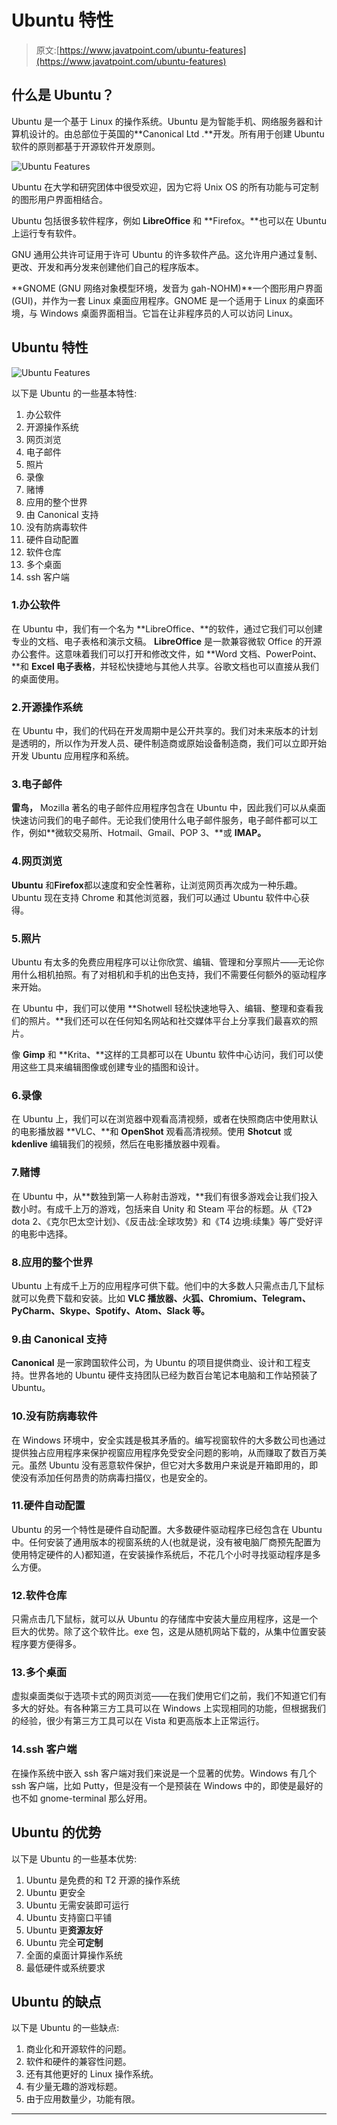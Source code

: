 # Ubuntu 特性

> 原文:[https://www.javatpoint.com/ubuntu-features](https://www.javatpoint.com/ubuntu-features)

## 什么是 Ubuntu？

Ubuntu 是一个基于 Linux 的操作系统。Ubuntu 是为智能手机、网络服务器和计算机设计的。由总部位于英国的**Canonical Ltd .**开发。所有用于创建 Ubuntu 软件的原则都基于开源软件开发原则。

![Ubuntu Features](../Images/328f06450399fd41642d602b5fa0c462.png)

Ubuntu 在大学和研究团体中很受欢迎，因为它将 Unix OS 的所有功能与可定制的图形用户界面相结合。

Ubuntu 包括很多软件程序，例如 **LibreOffice** 和 **Firefox。**也可以在 Ubuntu 上运行专有软件。

GNU 通用公共许可证用于许可 Ubuntu 的许多软件产品。这允许用户通过复制、更改、开发和再分发来创建他们自己的程序版本。

**GNOME (GNU 网络对象模型环境，发音为 gah-NOHM)**一个图形用户界面(GUI)，并作为一套 Linux 桌面应用程序。GNOME 是一个适用于 Linux 的桌面环境，与 Windows 桌面界面相当。它旨在让非程序员的人可以访问 Linux。

## Ubuntu 特性

![Ubuntu Features](../Images/d5f17b6c52d9f58fa7bf8fe5785dbce1.png)

以下是 Ubuntu 的一些基本特性:

1.  办公软件
2.  开源操作系统
3.  网页浏览
4.  电子邮件
5.  照片
6.  录像
7.  赌博
8.  应用的整个世界
9.  由 Canonical 支持
10.  没有防病毒软件
11.  硬件自动配置
12.  软件仓库
13.  多个桌面
14.  ssh 客户端

### 1.办公软件

在 Ubuntu 中，我们有一个名为 **LibreOffice、**的软件，通过它我们可以创建专业的文档、电子表格和演示文稿。 **LibreOffice** 是一款兼容微软 Office 的开源办公套件。这意味着我们可以打开和修改文件，如 **Word 文档、PowerPoint、**和 **Excel 电子表格**，并轻松快捷地与其他人共享。谷歌文档也可以直接从我们的桌面使用。

### 2.开源操作系统

在 Ubuntu 中，我们的代码在开发周期中是公开共享的。我们对未来版本的计划是透明的，所以作为开发人员、硬件制造商或原始设备制造商，我们可以立即开始开发 Ubuntu 应用程序和系统。

### 3.电子邮件

**雷鸟，** Mozilla 著名的电子邮件应用程序包含在 Ubuntu 中，因此我们可以从桌面快速访问我们的电子邮件。无论我们使用什么电子邮件服务，电子邮件都可以工作，例如**微软交易所、Hotmail、Gmail、POP 3、**或 **IMAP。**

### 4.网页浏览

**Ubuntu** 和**Firefox**都以速度和安全性著称，让浏览网页再次成为一种乐趣。Ubuntu 现在支持 Chrome 和其他浏览器，我们可以通过 Ubuntu 软件中心获得。

### 5.照片

Ubuntu 有太多的免费应用程序可以让你欣赏、编辑、管理和分享照片——无论你用什么相机拍照。有了对相机和手机的出色支持，我们不需要任何额外的驱动程序来开始。

在 Ubuntu 中，我们可以使用 **Shotwell 轻松快速地导入、编辑、整理和查看我们的照片。**我们还可以在任何知名网站和社交媒体平台上分享我们最喜欢的照片。

像 **Gimp** 和 **Krita、**这样的工具都可以在 Ubuntu 软件中心访问，我们可以使用这些工具来编辑图像或创建专业的插图和设计。

### 6.录像

在 Ubuntu 上，我们可以在浏览器中观看高清视频，或者在快照商店中使用默认的电影播放器 **VLC、**和 **OpenShot** 观看高清视频。使用 **Shotcut** 或 **kdenlive** 编辑我们的视频，然后在电影播放器中观看。

### 7.赌博

在 Ubuntu 中，从**数独到第一人称射击游戏，**我们有很多游戏会让我们投入数小时。有成千上万的游戏，包括来自 Unity 和 Steam 平台的标题。从《T2》dota 2、《克尔巴太空计划》、《反击战:全球攻势》和《T4 边境:续集》等广受好评的电影中选择。

### 8.应用的整个世界

Ubuntu 上有成千上万的应用程序可供下载。他们中的大多数人只需点击几下鼠标就可以免费下载和安装。比如 **VLC 播放器、火狐、Chromium、Telegram、PyCharm、Skype、Spotify、Atom、Slack 等。**

### 9.由 Canonical 支持

**Canonical** 是一家跨国软件公司，为 Ubuntu 的项目提供商业、设计和工程支持。世界各地的 Ubuntu 硬件支持团队已经为数百台笔记本电脑和工作站预装了 Ubuntu。

### 10.没有防病毒软件

在 Windows 环境中，安全实践是极其矛盾的。编写视窗软件的大多数公司也通过提供独占应用程序来保护视窗应用程序免受安全问题的影响，从而赚取了数百万美元。虽然 Ubuntu 没有恶意软件保护，但它对大多数用户来说是开箱即用的，即使没有添加任何昂贵的防病毒扫描仪，也是安全的。

### 11.硬件自动配置

Ubuntu 的另一个特性是硬件自动配置。大多数硬件驱动程序已经包含在 Ubuntu 中。任何安装了通用版本的视窗系统的人(也就是说，没有被电脑厂商预先配置为使用特定硬件的人)都知道，在安装操作系统后，不花几个小时寻找驱动程序是多么方便。

### 12.软件仓库

只需点击几下鼠标，就可以从 Ubuntu 的存储库中安装大量应用程序，这是一个巨大的优势。除了这个软件比。exe 包，这是从随机网站下载的，从集中位置安装程序要方便得多。

### 13.多个桌面

虚拟桌面类似于选项卡式的网页浏览——在我们使用它们之前，我们不知道它们有多大的好处。有各种第三方工具可以在 Windows 上实现相同的功能，但根据我们的经验，很少有第三方工具可以在 Vista 和更高版本上正常运行。

### 14.ssh 客户端

在操作系统中嵌入 ssh 客户端对我们来说是一个显著的优势。Windows 有几个 ssh 客户端，比如 Putty，但是没有一个是预装在 Windows 中的，即使是最好的也不如 gnome-terminal 那么好用。

## Ubuntu 的优势

以下是 Ubuntu 的一些基本优势:

1.  Ubuntu 是免费的和 T2 开源的操作系统
2.  Ubuntu 更安全
3.  Ubuntu 无需安装即可运行
4.  Ubuntu 支持窗口平铺
5.  Ubuntu 更**资源友好**
6.  Ubuntu 完全**可定制**
7.  全面的桌面计算操作系统
8.  最低硬件或系统要求

## Ubuntu 的缺点

以下是 Ubuntu 的一些缺点:

1.  商业化和开源软件的问题。
2.  软件和硬件的兼容性问题。
3.  还有其他更好的 Linux 操作系统。
4.  有少量无趣的游戏标题。
5.  由于应用数量少，功能有限。

* * *